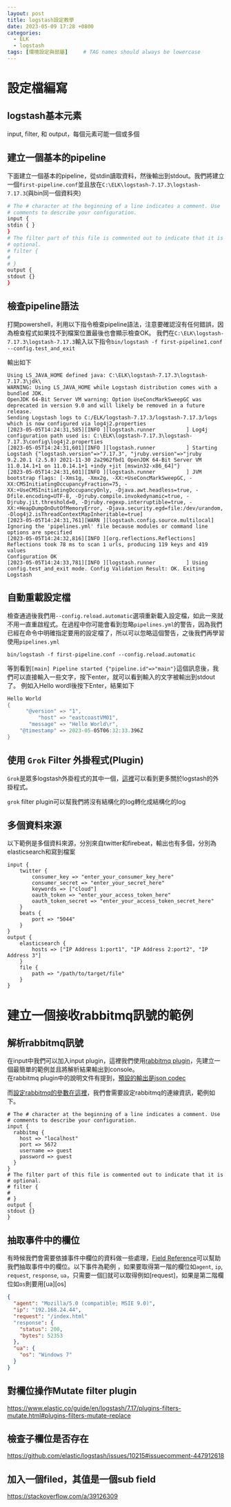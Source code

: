 ```yaml
---
layout: post
title: logstash設定教學
date: 2023-05-09 17:28 +0800
categories: 
  - ELK
  - logstash
tags: [環境設定與部屬]     # TAG names should always be lowercase
---
```

# 設定檔編寫
## logstash基本元素
input, filter, 和 output，每個元素可能一個或多個

## 建立一個基本的pipeline
下面建立一個基本的pipeline，從stdin讀取資料，然後輸出到stdout。我們將建立一個`first-pipeline.conf`並且放在`C:\ELK\logstash-7.17.3\logstash-7.17.3`(與bin同一個資料夾)
```bash
# The # character at the beginning of a line indicates a comment. Use
# comments to describe your configuration.
input {
stdin { }
}
# The filter part of this file is commented out to indicate that it is
# optional.
# filter {
#
# }
output {
stdout {}
}
```

## 檢查pipeline語法
打開powershell，利用以下指令檢查pipeline語法，注意要確認沒有任何錯誤，因為檢查程式如果找不到檔案位置最後也會顯示檢查OK。
我們在`C:\ELK\logstash-7.17.3\logstash-7.17.3`輸入以下指令`bin/logstash -f first-pipeline1.conf --config.test_and_exit`

輸出如下
```shell
Using LS_JAVA_HOME defined java: C:\ELK\logstash-7.17.3\logstash-7.17.3\jdk\
WARNING: Using LS_JAVA_HOME while Logstash distribution comes with a bundled JDK.
OpenJDK 64-Bit Server VM warning: Option UseConcMarkSweepGC was deprecated in version 9.0 and will likely be removed in a future release.
Sending Logstash logs to C:/ELK/logstash-7.17.3/logstash-7.17.3/logs which is now configured via log4j2.properties
[2023-05-05T14:24:31,585][INFO ][logstash.runner          ] Log4j configuration path used is: C:\ELK\logstash-7.17.3\logstash-7.17.3\config\log4j2.properties
[2023-05-05T14:24:31,601][INFO ][logstash.runner          ] Starting Logstash {"logstash.version"=>"7.17.3", "jruby.version"=>"jruby 9.2.20.1 (2.5.8) 2021-11-30 2a2962fbd1 OpenJDK 64-Bit Server VM 11.0.14.1+1 on 11.0.14.1+1 +indy +jit [mswin32-x86_64]"}
[2023-05-05T14:24:31,601][INFO ][logstash.runner          ] JVM bootstrap flags: [-Xms1g, -Xmx2g, -XX:+UseConcMarkSweepGC, -XX:CMSInitiatingOccupancyFraction=75, -XX:+UseCMSInitiatingOccupancyOnly, -Djava.awt.headless=true, -Dfile.encoding=UTF-8, -Djruby.compile.invokedynamic=true, -Djruby.jit.threshold=0, -Djruby.regexp.interruptible=true, -XX:+HeapDumpOnOutOfMemoryError, -Djava.security.egd=file:/dev/urandom, -Dlog4j2.isThreadContextMapInheritable=true]
[2023-05-05T14:24:31,761][WARN ][logstash.config.source.multilocal] Ignoring the 'pipelines.yml' file because modules or command line options are specified
[2023-05-05T14:24:32,816][INFO ][org.reflections.Reflections] Reflections took 78 ms to scan 1 urls, producing 119 keys and 419 values
Configuration OK
[2023-05-05T14:24:33,781][INFO ][logstash.runner          ] Using config.test_and_exit mode. Config Validation Result: OK. Exiting Logstash
```

## 自動重載設定檔
檢查通過後我們用`--config.reload.automatic`選項重新載入設定檔，如此一來就不用一直重啟程式。在過程中你可能會看到忽略`pipelines.yml`的警告，因為我們已經在命令中明確指定要用的設定檔了，所以可以忽略這個警告，之後我們再學習使用`pipelines.yml`

`bin/logstash -f first-pipeline.conf --config.reload.automatic`

等到看到`[main] Pipeline started {"pipeline.id"=>"main"}`這個訊息後，我們可以直接輸入一些文字，按下enter，就可以看到輸入的文字被輸出到stdout了。
例如入Hello wordl後按下Enter，結果如下
```powershell
Hello World
{
      "@version" => "1",
          "host" => "eastcoastVM01",
       "message" => "Hello World\r",
    "@timestamp" => 2023-05-05T06:32:33.396Z
}
```

## 使用 `Grok` Filter 外掛程式(Plugin)
`Grok`是眾多logstash外掛程式的其中一個，[這裡](https://www.elastic.co/guide/en/logstash/7.17/working-with-plugins.html)可以看到更多關於logstash的外掛程式。  

`grok` filter plugin可以幫我們將沒有結構化的log轉化成結構化的log



## 多個資料來源
以下範例是多個資料來源，分別來自twitter和firebeat，輸出也有多個，分別為elasticsearch和寫到檔案
```
input {
    twitter {
        consumer_key => "enter_your_consumer_key_here"
        consumer_secret => "enter_your_secret_here"
        keywords => ["cloud"]
        oauth_token => "enter_your_access_token_here"
        oauth_token_secret => "enter_your_access_token_secret_here"
    }
    beats {
        port => "5044"
    }
}
output {
    elasticsearch {
        hosts => ["IP Address 1:port1", "IP Address 2:port2", "IP Address 3"]
    }
    file {
        path => "/path/to/target/file"
    }
}
```


# 建立一個接收rabbitmq訊號的範例
## 解析rabbitmq訊號
在input中我們可以加入input plugin，這裡我們使用[rabbitmq plugin](https://www.elastic.co/guide/en/logstash/7.17/plugins-inputs-rabbitmq.html#plugins-inputs-rabbitmq)，先建立一個最簡單的範例並且將解析結果輸出到console。  
在rabbitmq plugin中的說明文件有提到，[預設的輸出是json codec](https://www.elastic.co/guide/en/logstash/7.17/plugins-inputs-rabbitmq.html#plugins-inputs-rabbitmq-codec)  

而[設定rabbitmq的參數在這裡](https://www.elastic.co/guide/en/logstash/7.17/plugins-inputs-rabbitmq.html#plugins-inputs-rabbitmq-options)，我們會需要設定rabbitmq的連線資訊，範例如下。

```dotnetcli
# The # character at the beginning of a line indicates a comment. Use
# comments to describe your configuration.
input {
  rabbitmq {
    host => "localhost"
    port => 5672
    username => guest
    password => guest
  }
}
# The filter part of this file is commented out to indicate that it is
# optional.
# filter {
#
# }
output {
stdout {}
}
```

## 抽取事件中的欄位
有時候我們會需要依據事件中欄位的資料做一些處理，[Field Reference](https://www.elastic.co/guide/en/logstash/7.17/event-dependent-configuration.html#logstash-config-field-references)可以幫助我們抽取事件中的欄位。以下事件為範例
，如果要取得第一階的欄位如`agent`, `ip`, `request`, `response`, `ua`，只需要一個[]就可以取得例如[request]，如果是第二階欄位如`os`則要用[ua][os]
```json
{
  "agent": "Mozilla/5.0 (compatible; MSIE 9.0)",
  "ip": "192.168.24.44",
  "request": "/index.html"
  "response": {
    "status": 200,
    "bytes": 52353
  },
  "ua": {
    "os": "Windows 7"
  }
}
```

## 對欄位操作Mutate filter plugin
https://www.elastic.co/guide/en/logstash/7.17/plugins-filters-mutate.html#plugins-filters-mutate-replace

## 檢查子欄位是否存在
https://github.com/elastic/logstash/issues/10215#issuecomment-447912618

## 加入一個filed，其值是一個sub field
https://stackoverflow.com/a/39126309